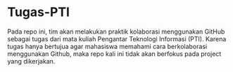 # Tugas-PTI
Pada repo ini, tim akan melakukan praktik kolaborasi menggunakan GitHub sebagai tugas dari mata kuliah Pengantar Teknologi Informasi (PTI). Karena tugas hanya bertujua agar mahasiswa memahami cara berkolaborasi menggunakan Github, maka repo kali ini tidak akan berfokus pada project yang dikerjakan.
